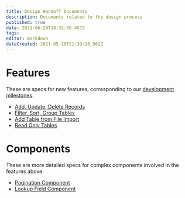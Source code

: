 ```yaml
---
title: Design Handoff Documents
description: Documents related to the design process
published: true
date: 2021-06-29T18:32:56.457Z
tags: 
editor: markdown
dateCreated: 2021-05-18T21:39:18.962Z
---
```


# Features

These are specs for new features, corresponding to our [development milestones](https://github.com/centerofci/mathesar/milestones?direction=asc&sort=due_date&state=open).

- [Add, Update, Delete Records](/design/process/documents/add-update-delete-records-specs)
- [Filter, Sort, Group Tables](/design/process/documents/filter-sort-group-specs)
- [Add Table from File Import](/design/process/documents/table-import-specs)
- [Read Only Tables](/design/process/documents/read-only-table-specs)

# Components
These are more detailed specs for complex components involved in the features above.

- [Pagination Component](/design/process/documents/pagination-specs)
- [Lookup Field Component](/design/process/documents/lookup-field-component-specs.md)
